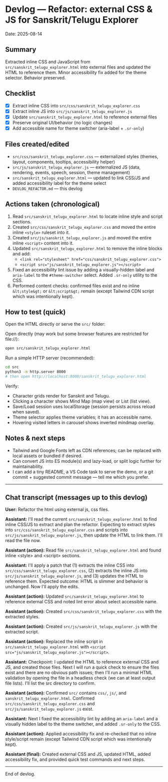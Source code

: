 # Devlog — Refactor: external CSS & JS for Sanskrit/Telugu Explorer

Date: 2025-08-14

## Summary

Extracted inline CSS and JavaScript from `src/sanskrit_telugu_explorer.html` into external files and updated the HTML to reference them. Minor accessibility fix added for the theme selector. Behavior preserved.

## Checklist

- [x] Extract inline CSS into `src/css/sanskrit_telugu_explorer.css`
- [x] Extract inline JS into `src/js/sanskrit_telugu_explorer.js`
- [x] Update `src/sanskrit_telugu_explorer.html` to reference external files
- [x] Preserve original UI/behavior (no logic changes)
- [x] Add accessible name for theme switcher (aria-label + `.sr-only`)

## Files created/edited

- `src/css/sanskrit_telugu_explorer.css` — externalized styles (themes, layout, components, tooltips, accessibility helper)
- `src/js/sanskrit_telugu_explorer.js` — externalized JS (data, rendering, events, speech, session, theme management)
- `src/sanskrit_telugu_explorer.html` — updated to link CSS/JS and added accessibility label for the theme select
- `DEVLOG_REFACTOR.md` — this devlog

## Actions taken (chronological)

1. Read `src/sanskrit_telugu_explorer.html` to locate inline style and script sections.
2. Created `src/css/sanskrit_telugu_explorer.css` and moved the entire inline `<style>` ruleset into it.
3. Created `src/js/sanskrit_telugu_explorer.js` and moved the entire inline `<script>` content into it.
4. Updated `src/sanskrit_telugu_explorer.html` to remove the inline blocks and add:
   - `<link rel="stylesheet" href="css/sanskrit_telugu_explorer.css">`
   - `<script src="js/sanskrit_telugu_explorer.js"></script>`
5. Fixed an accessibility lint issue by adding a visually-hidden label and `aria-label` to the `#theme-switcher` select. Added `.sr-only` utility to the CSS.
6. Performed content checks: confirmed files exist and no inline `&lt;style&gt;` or `&lt;script&gt;` remain (except Tailwind CDN script which was intentionally kept).

## How to test (quick)

Open the HTML directly or serve the `src/` folder:

Open directly (may work but some browser features are restricted for file://):

```bash
open src/sanskrit_telugu_explorer.html
```

Run a simple HTTP server (recommended):

```bash
cd src
python3 -m http.server 8000
# then open http://localhost:8000/sanskrit_telugu_explorer.html
```

Verify:

- Character grids render for Sanskrit and Telugu.
- Clicking a character shows Mind Map (map view) or List (list view).
- Save/Load session uses localStorage (session persists across reload when saved).
- Theme selector applies theme variables; it has an accessible name.
- Hovering visited letters in carousel shows inverted mindmap overlay.

## Notes & next steps

- Tailwind and Google Fonts left as CDN references; can be replaced with local assets or bundled if desired.
- Can convert JS into ES module(s) and lazy-load, or split logic further for maintainability.
- I can add a tiny README, a VS Code task to serve the demo, or a git commit + suggested commit message — tell me which you prefer.

---

## Chat transcript (messages up to this devlog)

**User:** Refactor the html using external js, css files.

**Assistant:** I'll read the current `src/sanskrit_telugu_explorer.html` to find inline CSS/JS to extract and plan the refactor. Expecting to extract styles into `src/css/sanskrit_telugu_explorer.css` and scripts into `src/js/sanskrit_telugu_explorer.js`, then update the HTML to link them. I'll read the file now.

**Assistant (action):** Read file `src/sanskrit_telugu_explorer.html` and found inline &lt;style&gt; and &lt;script&gt; sections.

**Assistant:** I'll apply a patch that (1) extracts the inline CSS into `src/css/sanskrit_telugu_explorer.css`, (2) extracts the inline JS into `src/js/sanskrit_telugu_explorer.js`, and (3) updates the HTML to reference them. Expected outcome: HTML is slimmer and behavior is unchanged. Now I'll apply the edits.

**Assistant (action):** Updated `src/sanskrit_telugu_explorer.html` to reference external CSS and noted lint error about select accessible name.

**Assistant (action):** Created `src/css/sanskrit_telugu_explorer.css` with the extracted styles.

**Assistant (action):** Created `src/js/sanskrit_telugu_explorer.js` with the extracted script.

**Assistant (action):** Replaced the inline script in `src/sanskrit_telugu_explorer.html` with `<script src="js/sanskrit_telugu_explorer.js"></script>`.

**Assistant:** Checkpoint: I updated the HTML to reference external CSS and JS, and created those files. Next I will run a quick check to ensure the files exist and there are no obvious path issues; then I'll run a minimal HTML validation by opening the file in a headless check (we can at least output file lists). I'll list the src directory to confirm.

**Assistant (action):** Confirmed `src/` contains `css/`, `js/`, and `sanskrit_telugu_explorer.html`. Confirmed `src/css/sanskrit_telugu_explorer.css` and `src/js/sanskrit_telugu_explorer.js` exist.

**Assistant:** Next I fixed the accessibility lint by adding an `aria-label` and a visually hidden label to the theme switcher, and added `.sr-only` to the CSS.

**Assistant (action):** Applied accessibility fix and re-checked that no inline style/script remain (except Tailwind CDN script which was intentionally kept).

**Assistant (final):** Created external CSS and JS, updated HTML, added accessibility fix, and provided quick test commands and next steps.

---

End of devlog.
